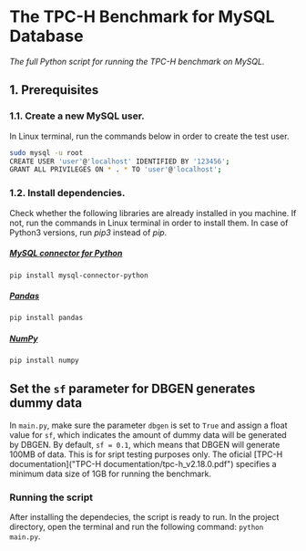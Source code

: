 # The TPC-H Benchmark for MySQL Database

*The full Python script for running the TPC-H benchmark on MySQL.*

## 1. Prerequisites

### 1.1. Create a new MySQL user.

In Linux terminal, run the commands below in order to create the test user.

```bash
sudo mysql -u root
CREATE USER 'user'@'localhost' IDENTIFIED BY '123456';
GRANT ALL PRIVILEGES ON * . * TO 'user'@'localhost';
```

### 1.2. Install dependencies.

Check whether the following libraries are already installed in you machine. If not, run the commands in Linux terminal in order to install them. In case of Python3 versions, run *pip3* instead of *pip*.

##### [MySQL connector for Python](https://dev.mysql.com/doc/connector-python/en/connector-python-installation-binary.html)
```bash
pip install mysql-connector-python
```
##### [Pandas](https://pandas.pydata.org)
```bash
pip install pandas
```
##### [NumPy](https://numpy.org)
```bash
pip install numpy
```
## Set the `sf` parameter for DBGEN generates dummy data

In `main.py`, make sure the parameter `dbgen` is set to `True` and assign a float value for `sf`, which indicates the amount of dummy data will be generated by DBGEN. By default, `sf = 0.1`, which means that DBGEN will generate 100MB of data. This is for sript testing purposes only. The oficial [TPC-H documentation]("TPC-H documentation/tpc-h_v2.18.0.pdf") specifies a minimum data size of 1GB for running the benchmark.

### Running the script

After installing the dependecies, the script is ready to run. In the project directory, open the terminal and run the following command: `python main.py`.